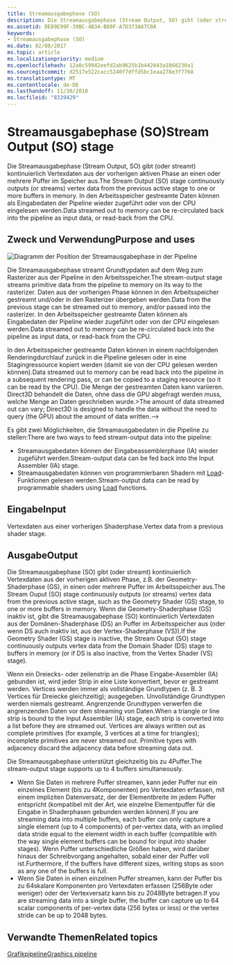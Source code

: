 ```yaml
---
title: Streamausgabephase (SO)
description: Die Streamausgabephase (Stream Output, SO) gibt (oder streamt) kontinuierlich Vertexdaten aus der vorherigen aktiven Phase an einen oder mehrere Puffer im Speicher aus. In den Arbeitsspeicher gestreamte Daten können als Eingabedaten der Pipeline wieder zugeführt oder von der CPU eingelesen werden.
ms.assetid: DE89E99F-39BC-4B34-B80F-A7D373AA7C0A
keywords:
- Streamausgabephase (SO)
ms.date: 02/08/2017
ms.topic: article
ms.localizationpriority: medium
ms.openlocfilehash: 12a0c59942eefd2ab9625b1b442043a1868230a1
ms.sourcegitcommit: d2517e522cacc5240f7dffd5bc1eaa278e3f7768
ms.translationtype: MT
ms.contentlocale: de-DE
ms.lasthandoff: 11/30/2018
ms.locfileid: "8339429"
---
```

# <a name="stream-output-so-stage"></a><span data-ttu-id="7a9fb-105">Streamausgabephase (SO)</span><span class="sxs-lookup"><span data-stu-id="7a9fb-105">Stream Output (SO) stage</span></span>


<span data-ttu-id="7a9fb-106">Die Streamausgabephase (Stream Output, SO) gibt (oder streamt) kontinuierlich Vertexdaten aus der vorherigen aktiven Phase an einen oder mehrere Puffer im Speicher aus.</span><span class="sxs-lookup"><span data-stu-id="7a9fb-106">The Stream Output (SO) stage continuously outputs (or streams) vertex data from the previous active stage to one or more buffers in memory.</span></span> <span data-ttu-id="7a9fb-107">In den Arbeitsspeicher gestreamte Daten können als Eingabedaten der Pipeline wieder zugeführt oder von der CPU eingelesen werden.</span><span class="sxs-lookup"><span data-stu-id="7a9fb-107">Data streamed out to memory can be re-circulated back into the pipeline as input data, or read-back from the CPU.</span></span>

## <a name="span-idpurposeandusesspanspan-idpurposeandusesspanspan-idpurposeandusesspanpurpose-and-uses"></a><span data-ttu-id="7a9fb-108"><span id="Purpose_and_uses"></span><span id="purpose_and_uses"></span><span id="PURPOSE_AND_USES"></span>Zweck und Verwendung</span><span class="sxs-lookup"><span data-stu-id="7a9fb-108"><span id="Purpose_and_uses"></span><span id="purpose_and_uses"></span><span id="PURPOSE_AND_USES"></span>Purpose and uses</span></span>


![Diagramm der Position der Streamausgabephase in der Pipeline](images/d3d10-pipeline-stages-so.png)

<span data-ttu-id="7a9fb-110">Die Streamausgabephase streamt Grundtypdaten auf dem Weg zum Rasterizer aus der Pipeline in den Arbeitsspeicher.</span><span class="sxs-lookup"><span data-stu-id="7a9fb-110">The stream-output stage streams primitive data from the pipeline to memory on its way to the rasterizer.</span></span> <span data-ttu-id="7a9fb-111">Daten aus der vorherigen Phase können in den Arbeitsspeicher gestreamt und/oder in den Rasterizer übergeben werden.</span><span class="sxs-lookup"><span data-stu-id="7a9fb-111">Data from the previous stage can be streamed out to memory, and/or passed into the rasterizer.</span></span> <span data-ttu-id="7a9fb-112">In den Arbeitsspeicher gestreamte Daten können als Eingabedaten der Pipeline wieder zugeführt oder von der CPU eingelesen werden.</span><span class="sxs-lookup"><span data-stu-id="7a9fb-112">Data streamed out to memory can be re-circulated back into the pipeline as input data, or read-back from the CPU.</span></span>

<span data-ttu-id="7a9fb-113">In den Arbeitsspeicher gestreamte Daten können in einem nachfolgenden Renderingdurchlauf zurück in die Pipeline gelesen oder in eine Stagingressource kopiert werden (damit sie von der CPU gelesen werden können).</span><span class="sxs-lookup"><span data-stu-id="7a9fb-113">Data streamed out to memory can be read back into the pipeline in a subsequent rendering pass, or can be copied to a staging resource (so it can be read by the CPU).</span></span> <span data-ttu-id="7a9fb-114">Die Menge der gestreamten Daten kann variieren. Direct3D behandelt die Daten, ohne dass die GPU abgefragt werden muss, welche Menge an Daten geschrieben wurde.&gt;</span><span class="sxs-lookup"><span data-stu-id="7a9fb-114">The amount of data streamed out can vary; Direct3D is designed to handle the data without the need to query (the GPU) about the amount of data written.--&gt;</span></span>

<span data-ttu-id="7a9fb-115">Es gibt zwei Möglichkeiten, die Streamausgabedaten in die Pipeline zu stellen:</span><span class="sxs-lookup"><span data-stu-id="7a9fb-115">There are two ways to feed stream-output data into the pipeline:</span></span>

-   <span data-ttu-id="7a9fb-116">Streamausgabedaten können der Eingabeassemblerphase (IA) wieder zugeführt werden.</span><span class="sxs-lookup"><span data-stu-id="7a9fb-116">Stream-output data can be fed back into the Input Assembler (IA) stage.</span></span>
-   <span data-ttu-id="7a9fb-117">Streamausgabedaten können von programmierbaren Shadern mit [Load](https://msdn.microsoft.com/library/windows/desktop/bb509694)-Funktionen gelesen werden.</span><span class="sxs-lookup"><span data-stu-id="7a9fb-117">Stream-output data can be read by programmable shaders using [Load](https://msdn.microsoft.com/library/windows/desktop/bb509694) functions.</span></span>

## <a name="span-idinputspanspan-idinputspanspan-idinputspaninput"></a><span data-ttu-id="7a9fb-118"><span id="Input"></span><span id="input"></span><span id="INPUT"></span>Eingabe</span><span class="sxs-lookup"><span data-stu-id="7a9fb-118"><span id="Input"></span><span id="input"></span><span id="INPUT"></span>Input</span></span>


<span data-ttu-id="7a9fb-119">Vertexdaten aus einer vorherigen Shaderphase.</span><span class="sxs-lookup"><span data-stu-id="7a9fb-119">Vertex data from a previous shader stage.</span></span>

## <a name="span-idoutputspanspan-idoutputspanspan-idoutputspanoutput"></a><span data-ttu-id="7a9fb-120"><span id="Output"></span><span id="output"></span><span id="OUTPUT"></span>Ausgabe</span><span class="sxs-lookup"><span data-stu-id="7a9fb-120"><span id="Output"></span><span id="output"></span><span id="OUTPUT"></span>Output</span></span>


<span data-ttu-id="7a9fb-121">Die Streamausgabephase (SO) gibt (oder streamt) kontinuierlich Vertexdaten aus der vorherigen aktiven Phase, z.B. der Geometry-Shaderphase (GS), in einen oder mehrere Puffer im Arbeitsspeicher aus.</span><span class="sxs-lookup"><span data-stu-id="7a9fb-121">The Stream Ouput (SO) stage continuously outputs (or streams) vertex data from the previous active stage, such as the Geometry Shader (GS) stage, to one or more buffers in memory.</span></span> <span data-ttu-id="7a9fb-122">Wenn die Geometry-Shaderphase (GS) inaktiv ist, gibt die Streamausgabephase (SO) kontinuierlich Vertexdaten aus der Domänen-Shaderphase (DS) an Puffer im Arbeitsspeicher aus (oder wenn DS auch inaktiv ist, aus der Vertex-Shaderphase (VS)).</span><span class="sxs-lookup"><span data-stu-id="7a9fb-122">If the Geometry Shader (GS) stage is inactive, the Stream Ouput (SO) stage continuously outputs vertex data from the Domain Shader (DS) stage to buffers in memory (or if DS is also inactive, from the Vertex Shader (VS) stage).</span></span>

<span data-ttu-id="7a9fb-123">Wenn ein Dreiecks- oder zeilenstrip an die Phase Eingabe-Assembler (IA) gebunden ist, wird jeder Strip in eine Liste konvertiert, bevor er gestreamt werden. Vertices werden immer als vollständige Grundtypen (z. B. 3 Vertices für Dreiecke gleichzeitig); ausgegeben. Unvollständige Grundtypen werden niemals gestreamt. Angrenzende Grundtypen verwerfen die angrenzenden Daten vor dem streaming von Daten.</span><span class="sxs-lookup"><span data-stu-id="7a9fb-123">When a triangle or line strip is bound to the Input Assembler (IA) stage, each strip is converted into a list before they are streamed out. Vertices are always written out as complete primitives (for example, 3 vertices at a time for triangles); incomplete primitives are never streamed out. Primitive types with adjacency discard the adjacency data before streaming data out.</span></span>

<span data-ttu-id="7a9fb-124">Die Streamausgabephase unterstützt gleichzeitig bis zu 4Puffer.</span><span class="sxs-lookup"><span data-stu-id="7a9fb-124">The stream-output stage supports up to 4 buffers simultaneously.</span></span>

-   <span data-ttu-id="7a9fb-125">Wenn Sie Daten in mehrere Puffer streamen, kann jeder Puffer nur ein einzelnes Element (bis zu 4Komponenten) pro Vertexdaten erfassen, mit einem impliziten Datenversatz, der der Elementbreite im jedem Puffer entspricht (kompatibel mit der Art, wie einzelne Elementpuffer für die Eingabe in Shaderphasen gebunden werden können).</span><span class="sxs-lookup"><span data-stu-id="7a9fb-125">If you are streaming data into multiple buffers, each buffer can only capture a single element (up to 4 components) of per-vertex data, with an implied data stride equal to the element width in each buffer (compatible with the way single element buffers can be bound for input into shader stages).</span></span> <span data-ttu-id="7a9fb-126">Wenn Puffer unterschiedliche Größen haben, wird darüber hinaus der Schreibvorgang angehalten, sobald einer der Puffer voll ist.</span><span class="sxs-lookup"><span data-stu-id="7a9fb-126">Furthermore, if the buffers have different sizes, writing stops as soon as any one of the buffers is full.</span></span>
-   <span data-ttu-id="7a9fb-127">Wenn Sie Daten in einen einzelnen Puffer streamen, kann der Puffer bis zu 64skalare Komponenten pro Vertexdaten erfassen (256Byte oder weniger) oder der Vertexversatz kann bis zu 2048Byte betragen.</span><span class="sxs-lookup"><span data-stu-id="7a9fb-127">If you are streaming data into a single buffer, the buffer can capture up to 64 scalar components of per-vertex data (256 bytes or less) or the vertex stride can be up to 2048 bytes.</span></span>

## <a name="span-idrelated-topicsspanrelated-topics"></a><span data-ttu-id="7a9fb-128"><span id="related-topics"></span>Verwandte Themen</span><span class="sxs-lookup"><span data-stu-id="7a9fb-128"><span id="related-topics"></span>Related topics</span></span>


[<span data-ttu-id="7a9fb-129">Grafikpipeline</span><span class="sxs-lookup"><span data-stu-id="7a9fb-129">Graphics pipeline</span></span>](graphics-pipeline.md)

 

 




